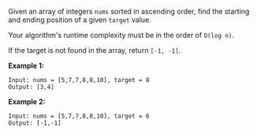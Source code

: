 
Given an array of integers `nums` sorted in ascending order, find the starting and ending position of a given `target` value.

Your algorithm's runtime complexity must be in the order of `O(log n)`.

If the target is not found in the array, return `[-1, -1]`.

**Example 1:**
```
Input: nums = [5,7,7,8,8,10], target = 8
Output: [3,4]
```
**Example 2:**
```
Input: nums = [5,7,7,8,8,10], target = 6
Output: [-1,-1]
```

